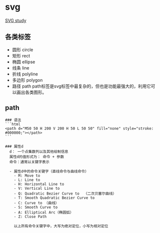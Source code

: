 # svg
  [SVG study](https://juejin.cn/post/7124312346947764260?searchId=202403211448073728EF9A87E1E2679D0E#heading-9)
  ## 各类标签
  - 圆形 circle
  - 矩形 rect
  - 椭圆 ellipse
  - 线条 line
  - 折线 polyline
  - 多边形 polygon
  - 路径 path
    path标签是svg标签中最复杂的，但也是功能最强大的，利用它可以画出各类图形。
    
  ## path
    ### 语法
    ```html
    <path d="M50 50 H 200 V 200 H 50 L 50 50" fill="none" style="stroke: #000000;"></path>
    ```

    ### 属性d
      d： 一个点集数列以及其他绘制信息
      属性d的值形式为： 命令 + 参数
      命令：通常以关键字表示

      - 属性d中的命令关键字（直线命令与曲线命令）
        - M: Move to
        - L: Line to
        - H: Horizontal Line to
        - V: Vertical Line to
        - Q: Quadratic Bezier Curve to  （二次贝塞尔曲线）
        - T: Smooth Quadratic Bezier Curve to
        - C: Curve to （曲线）
        - S: Smooth Curve to
        - A: Elliptical Arc（椭圆弧）
        - Z: Close Path 

        以上所有命令关键字中，大写为绝对定位，小写为相对定位


